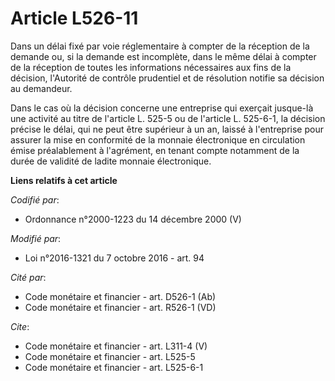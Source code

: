 # Article L526-11

Dans un délai fixé par voie réglementaire à compter de la réception de la demande ou, si la demande est incomplète, dans le
même délai à compter de la réception de toutes les informations nécessaires aux fins de la décision, l'Autorité de contrôle
prudentiel et de résolution notifie sa décision au demandeur. 

Dans le cas où la décision concerne une entreprise qui exerçait jusque-là une activité au titre de l'article L. 525-5 ou de
l'article L. 525-6-1, la décision précise le délai, qui ne peut être supérieur à un an, laissé à l'entreprise pour assurer la
mise en conformité de la monnaie électronique en circulation émise préalablement à l'agrément, en tenant compte notamment de
la durée de validité de ladite monnaie électronique.

**Liens relatifs à cet article**

_Codifié par_:

  - Ordonnance n°2000-1223 du 14 décembre 2000 (V)

_Modifié par_:

  - Loi n°2016-1321 du 7 octobre 2016 - art. 94

_Cité par_:

  - Code monétaire et financier - art. D526-1 (Ab)
  - Code monétaire et financier - art. R526-1 (VD)

_Cite_:

  - Code monétaire et financier - art. L311-4 (V)
  - Code monétaire et financier - art. L525-5
  - Code monétaire et financier - art. L525-6-1
